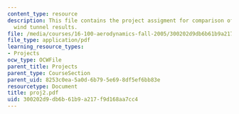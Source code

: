 ```yaml
---
content_type: resource
description: This file contains the project assigment for comparison of analytic and
  wind tunnel results.
file: /media/courses/16-100-aerodynamics-fall-2005/300202d9db6b61b9a217f9d168aa7cc4_proj2.pdf
file_type: application/pdf
learning_resource_types:
- Projects
ocw_type: OCWFile
parent_title: Projects
parent_type: CourseSection
parent_uid: 8253c0ea-5a0d-6b79-5e69-8df5ef6bb83e
resourcetype: Document
title: proj2.pdf
uid: 300202d9-db6b-61b9-a217-f9d168aa7cc4
---
```

